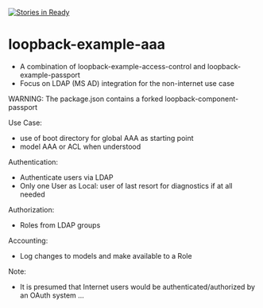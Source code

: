 [![Stories in Ready](https://badge.waffle.io/OwenBrotherwood/loopback-example-aaa.png?label=ready&title=Ready)](https://waffle.io/OwenBrotherwood/loopback-example-aaa)
# loopback-example-aaa

- A combination of loopback-example-access-control and loopback-example-passport
- Focus on LDAP (MS AD) integration for the non-internet use case

WARNING: The package.json contains a forked loopback-component-passport

Use Case:
- use of boot directory for global AAA as starting point
- model AAA or ACL when understood

Authentication:
- Authenticate users via LDAP
- Only one User as Local: user of last resort for diagnostics if at all needed

Authorization:
- Roles from LDAP groups

Accounting:
- Log changes to models and make available to a Role

Note:
- It is presumed that Internet users would be authenticated/authorized by an OAuth system ...

